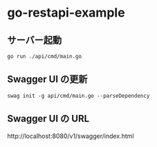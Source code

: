 # go-restapi-example

## サーバー起動

```
go run ./api/cmd/main.go
```

## Swagger UI の更新

```
swag init -g api/cmd/main.go --parseDependency
```

## Swagger UI の URL

http://localhost:8080/v1/swagger/index.html
